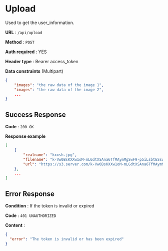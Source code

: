 # Upload

Used to get the user_information.

**URL** : `/api/upload`

**Method** : `POST`

**Auth required** : YES

**Header type** : Bearer access_token

**Data constraints** (Multipart)

```json
{
    "images": "the raw data of the image 1",
	"images": "the raw data of the image 2",
	...
}
```

## Success Response

**Code** : `200 OK`

**Response example**

```json
[
	{
		"realname": "kxxsh.jpg",
		"filename": "k-Vw0BsKXXw1oM-mLGdtXSAna6TfMAymMgSwF9-p5iLsbtESswavvTSYBrJ6GvpdRzwmN9KmFkJw5stGoEf3kMkU1yWEnGwHHkL2iy2YdpUBXxu2WaRH-T5AjEJuEzB1",
		"url": "https://s3.server.com/k-Vw0BsKXXw1oM-mLGdtXSAna6TfMAymMgSwF9-p5iLsbtESswavvTSYBrJ6GvpdRzwmN9KmFkJw5stGoEf3kMkU1yWEnGwHHkL2iy2YdpUBXxu2WaRH-T5AjEJuEzB1"
  	},
	...
]
```

## Error Response

**Condition** : If the token is invalid or expired

**Code** : `401 UNAUTHORIZED`

**Content** :

```json
{
  "error": "The token is invalid or has been expired"
}
```